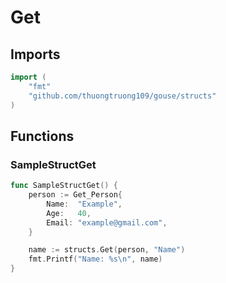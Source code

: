 # Get

## Imports

```go
import (
	"fmt"
	"github.com/thuongtruong109/gouse/structs"
)
```
## Functions


### SampleStructGet

```go
func SampleStructGet() {
	person := Get_Person{
		Name:  "Example",
		Age:   40,
		Email: "example@gmail.com",
	}

	name := structs.Get(person, "Name")
	fmt.Printf("Name: %s\n", name)
}
```
